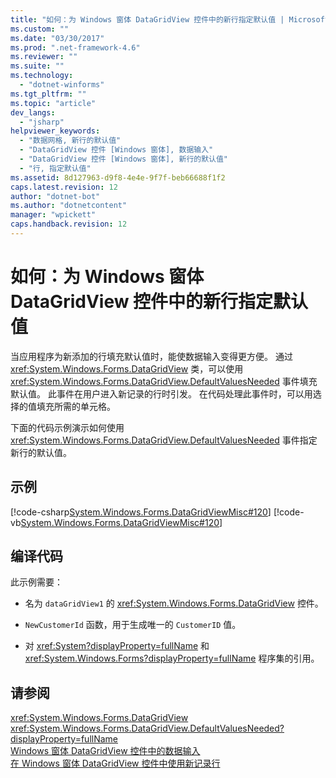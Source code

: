 ```yaml
---
title: "如何：为 Windows 窗体 DataGridView 控件中的新行指定默认值 | Microsoft Docs"
ms.custom: ""
ms.date: "03/30/2017"
ms.prod: ".net-framework-4.6"
ms.reviewer: ""
ms.suite: ""
ms.technology: 
  - "dotnet-winforms"
ms.tgt_pltfrm: ""
ms.topic: "article"
dev_langs: 
  - "jsharp"
helpviewer_keywords: 
  - "数据网格, 新行的默认值"
  - "DataGridView 控件 [Windows 窗体], 数据输入"
  - "DataGridView 控件 [Windows 窗体], 新行的默认值"
  - "行, 指定默认值"
ms.assetid: 8d127963-d9f8-4e4e-9f7f-beb66688f1f2
caps.latest.revision: 12
author: "dotnet-bot"
ms.author: "dotnetcontent"
manager: "wpickett"
caps.handback.revision: 12
---
```

# 如何：为 Windows 窗体 DataGridView 控件中的新行指定默认值
当应用程序为新添加的行填充默认值时，能使数据输入变得更方便。  通过 <xref:System.Windows.Forms.DataGridView> 类，可以使用 <xref:System.Windows.Forms.DataGridView.DefaultValuesNeeded> 事件填充默认值。  此事件在用户进入新记录的行时引发。  在代码处理此事件时，可以用选择的值填充所需的单元格。  
  
 下面的代码示例演示如何使用 <xref:System.Windows.Forms.DataGridView.DefaultValuesNeeded> 事件指定新行的默认值。  
  
## 示例  
 [!code-csharp[System.Windows.Forms.DataGridViewMisc#120](../../../../samples/snippets/csharp/VS_Snippets_Winforms/System.Windows.Forms.DataGridViewMisc/CS/datagridviewmisc.cs#120)]
 [!code-vb[System.Windows.Forms.DataGridViewMisc#120](../../../../samples/snippets/visualbasic/VS_Snippets_Winforms/System.Windows.Forms.DataGridViewMisc/VB/datagridviewmisc.vb#120)]  
  
## 编译代码  
 此示例需要：  
  
-   名为 `dataGridView1` 的 <xref:System.Windows.Forms.DataGridView> 控件。  
  
-   `NewCustomerId` 函数，用于生成唯一的 `CustomerID` 值。  
  
-   对 <xref:System?displayProperty=fullName> 和 <xref:System.Windows.Forms?displayProperty=fullName> 程序集的引用。  
  
## 请参阅  
 <xref:System.Windows.Forms.DataGridView>   
 <xref:System.Windows.Forms.DataGridView.DefaultValuesNeeded?displayProperty=fullName>   
 [Windows 窗体 DataGridView 控件中的数据输入](../../../../docs/framework/winforms/controls/data-entry-in-the-windows-forms-datagridview-control.md)   
 [在 Windows 窗体 DataGridView 控件中使用新记录行](../../../../docs/framework/winforms/controls/using-the-row-for-new-records-in-the-windows-forms-datagridview-control.md)